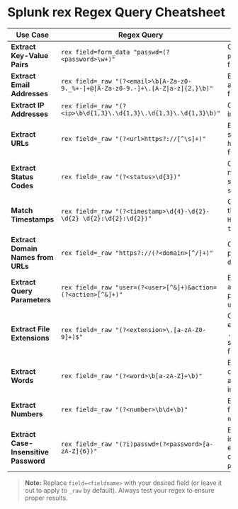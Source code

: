 # **Splunk rex Regex Query Cheatsheet**

| **Use Case**                        | **Regex Query**                                                                                      | **Description**                                                                                           |
|-------------------------------------|------------------------------------------------------------------------------------------------------|-----------------------------------------------------------------------------------------------------------|
| **Extract Key-Value Pairs**         | `rex field=form_data "passwd=(?<password>\w+)"`                                                     | Captures the value of `passwd=` into the `password` field.                                                |
| **Extract Email Addresses**         | `rex field=_raw "(?<email>\b[A-Za-z0-9._%+-]+@[A-Za-z0-9.-]+\.[A-Z\|a-z]{2,}\b)"`                     | Extracts valid email addresses into the `email` field.                                                    |
| **Extract IP Addresses**            | `rex field=_raw "(?<ip>\b\d{1,3}\.\d{1,3}\.\d{1,3}\.\d{1,3}\b)"`                                    | Captures IPv4 addresses into the `ip` field.                                                              |
| **Extract URLs**                    | `rex field=_raw "(?<url>https?://[^\s]+)"`                                                          | Extracts full URLs starting with `http://` or `https://` into the `url` field.                            |
| **Extract Status Codes**            | `rex field=_raw "(?<status>\d{3})"`                                                                 | Captures the first 3-digit number (e.g., HTTP status codes) into the `status` field.                      |
| **Match Timestamps**                | `rex field=_raw "(?<timestamp>\d{4}-\d{2}-\d{2} \d{2}:\d{2}:\d{2})"`                                | Captures timestamps in the format `YYYY-MM-DD HH:MM:SS` into the `timestamp` field.                       |
| **Extract Domain Names from URLs**  | `rex field=_raw "https?://(?<domain>[^/]+)"`                                                        | Captures the domain portion of a URL into the `domain` field.                                             |
| **Extract Query Parameters**        | `rex field=_raw "user=(?<user>[^&]+)&action=(?<action>[^&]+)"`                                       | Extracts the `user` and `action` fields from query parameters like `user=admin&action=login`.             |
| **Extract File Extensions**         | `rex field=_raw "(?<extension>\.[a-zA-Z0-9]+)$"`                                                    | Captures the file extension (e.g., `.html`, `.jpg`) at the end of a string into the `extension` field.     |
| **Extract Words**                   | `rex field=_raw "(?<word>\b[a-zA-Z]+\b)"`                                                           | Extracts individual words containing only alphabetic characters into the `word` field.                    |
| **Extract Numbers**                 | `rex field=_raw "(?<number>\b\d+\b)"`                                                               | Extracts whole numbers from the text into the `number` field.                                             |
| **Extract Case-Insensitive Password** | `rex field=_raw "(?i)passwd=(?<password>[a-zA-Z]{6})"`                                             | Extracts a case-insensitive password of exactly 6 alphabetic characters into the `password` field.        |

> **Note:** Replace `field=<fieldname>` with your desired field (or leave it out to apply to `_raw` by default). Always test your regex to ensure proper results.
